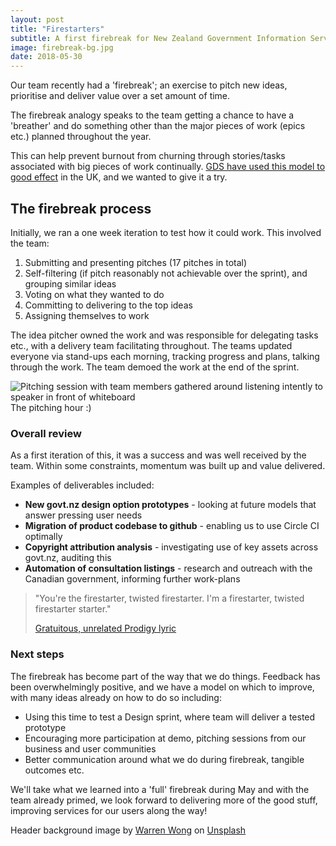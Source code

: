 ```yaml
---
layout: post
title: "Firestarters"
subtitle: A first firebreak for New Zealand Government Information Services
image: firebreak-bg.jpg
date: 2018-05-30
---
```


Our team recently had a 'firebreak'; an exercise to pitch new ideas, prioritise and deliver value over a set amount of time.

The firebreak analogy speaks to the team getting a chance to have a 'breather' and do something other than the major pieces of work (epics etc.) planned throughout the year.

This can help prevent burnout from churning through stories/tasks associated with big pieces of work continually. [GDS have used this model to good effect](https://insidegovuk.blog.gov.uk/2015/02/06/gov-uks-firebreak-why-and-how-we-spent-a-month-working-differently/ "GDS Firebreak") in the UK, and we wanted to give it a try.

The firebreak process
---------------------

Initially, we ran a one week iteration to test how it could work. This involved the team:

1.  Submitting and presenting pitches (17 pitches in total)
2.  Self-filtering (if pitch reasonably not achievable over the sprint), and grouping similar ideas
3.  Voting on what they wanted to do
4.  Committing to delivering to the top ideas
5.  Assigning themselves to work

The idea pitcher owned the work and was responsible for delegating tasks etc., with a delivery team facilitating throughout. The teams updated everyone via stand-ups each morning, tracking progress and plans, talking through the work. The team demoed the work at the end of the sprint.

![Pitching session with team members gathered around listening intently to speaker in front of whiteboard](img/firebreak-pitch-1.jpg) The pitching hour :)

### Overall review

As a first iteration of this, it was a success and was well received by the team. Within some constraints, momentum was built up and value delivered.

Examples of deliverables included:

*   **New govt.nz design option prototypes** \- looking at future models that answer pressing user needs
*   **Migration of product codebase to github** \- enabling us to use Circle CI optimally
*   **Copyright attribution analysis** \- investigating use of key assets across govt.nz, auditing this
*   **Automation of consultation listings** \- research and outreach with the Canadian government, informing further work-plans

> "You're the firestarter, twisted firestarter. I'm a firestarter, twisted firestarter starter."
> 
> [Gratuitous, unrelated Prodigy lyric](https://www.youtube.com/watch?v=3MNqkc7E3w0 "Prodigy")

### Next steps

The firebreak has become part of the way that we do things. Feedback has been overwhelmingly positive, and we have a model on which to improve, with many ideas already on how to do so including:

*   Using this time to test a Design sprint, where team will deliver a tested prototype
*   Encouraging more participation at demo, pitching sessions from our business and user communities
*   Better communication around what we do during firebreak, tangible outcomes etc.

We'll take what we learned into a 'full' firebreak during May and with the team already primed, we look forward to delivering more of the good stuff, improving services for our users along the way!

Header background image by [Warren Wong](https://unsplash.com/photos/kMRMcUcO81M?utm_source=unsplash&utm_medium=referral&utm_content=creditCopyText) on [Unsplash](https://unsplash.com/?utm_source=unsplash&utm_medium=referral&utm_content=creditCopyText)
